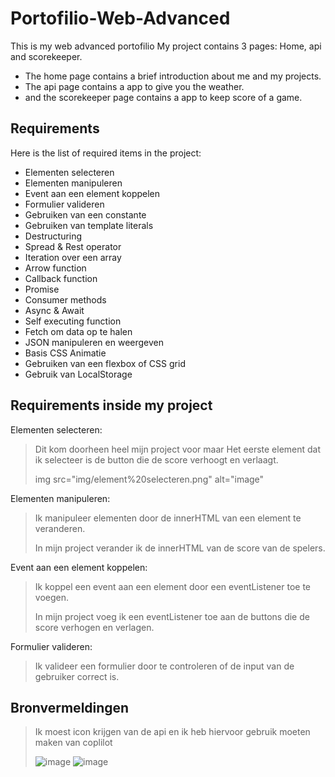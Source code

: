 # Portofilio-Web-Advanced
This is my web advanced portofilio My project contains 3 pages: Home, api and scorekeeper.

- The home page contains a brief introduction about me and my projects.
- The api page contains a app to give you the weather.
- and the scorekeeper page contains a app to keep score of a game.

## Requirements
Here is the list of required items in the project:
- Elementen selecteren
- Elementen manipuleren
- Event aan een element koppelen
- Formulier valideren
- Gebruiken van een constante
- Gebruiken van template literals
- Destructuring
- Spread & Rest operator
- Iteration over een array
- Arrow function
- Callback function
- Promise
- Consumer methods
- Async & Await
- Self executing function
- Fetch om data op te halen
- JSON manipuleren en weergeven
- Basis CSS Animatie
- Gebruiken van een flexbox of CSS grid
- Gebruik van LocalStorage

## Requirements inside my project

Elementen selecteren:
>Dit kom doorheen heel mijn project voor maar Het eerste element dat ik selecteer is de button die de score verhoogt en verlaagt.
>
> img src="img/element%20selecteren.png" alt="image"
> 

Elementen manipuleren:
> Ik manipuleer elementen door de innerHTML van een element te veranderen.
>
> In mijn project verander ik de innerHTML van de score van de spelers.
>
> 

Event aan een element koppelen:
> Ik koppel een event aan een element door een eventListener toe te voegen.
>
> In mijn project voeg ik een eventListener toe aan de buttons die de score verhogen en verlagen.
>
> 

Formulier valideren:
> Ik valideer een formulier door te controleren of de input van de gebruiker correct is.
>
> 


## Bronvermeldingen

> Ik moest icon krijgen van de api en ik heb hiervoor gebruik moeten maken van coplilot
>
> <img src="img/github%20icon.png" alt="image">
>
> <img src="img/github%20icon%202.png" alt="image">

